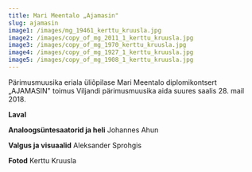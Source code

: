 ```yaml
---
title: Mari Meentalo „Ajamasin"
slug: ajamasin
image1: /images/mg_19461_kerttu_kruusla.jpg
image2: /images/copy_of_mg_2011_1_kerttu_kruusla.jpg
image3: /images/copy_of_mg_1970_kerttu_kruusla.jpg
image4: /images/copy_of_mg_1927_1_kerttu_kruusla.jpg
image5: /images/copy_of_mg_1908_1_kerttu_kruusla.jpg
---
```

Pärimusmuusika eriala üliõpilase Mari Meentalo diplomikontsert „AJAMASIN" toimus Viljandi pärimusmuusika aida suures saalis 28. mail 2018.

**Laval**

**Analoogsüntesaatorid ja heli** Johannes Ahun

**Valgus ja visuaalid** Aleksander Sprohgis

**Fotod** Kerttu Kruusla
